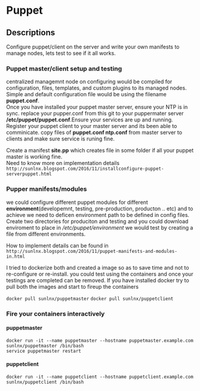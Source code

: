 # Puppet

## Descriptions
Configure puppet/client on the server and write your own manifests to manage nodes, lets test to see if it all works. 

### Puppet master/client setup and testing 
centralized managemnt node on configuring would be compiled for configuration, files, templates,
and custom plugins to its managed nodes. Simple and default configuration file would be using the filename **puppet.conf**.  
Once you have installed your puppet master server, ensure your NTP is in sync. replace your pupper.conf from this git to your puppermater server **/etc/puppet/puppet.conf**.Ensure your services are up and running. Register your puppet client to your master server and its been able to comminicate. copy files of **puppet.conf ntp.conf** from master server to clients and make sure service is runing fine.  

Create a manifest **site.pp** which creates file in some folder if all your puppet master is working fine.  
Need to know more on implementation details ```http://sunlnx.blogspot.com/2016/11/installconfigure-puppet-serverpuppet.html```


### Pupper manifests/modules
we could configure different puppet modules for different **environment**(developemnt, testing, pre-production, producton .. etc) and to achieve we need to deficen environment path to be defined in config files. Create two directories for produciton and testing and you could download enviroment to place in */etc/puppet/environment* we would test by creating a file from different environments. 

How to implement details can be found in ```http://sunlnx.blogspot.com/2016/11/puppet-manifests-and-modules-in.html```  

I tried to dockerize both and created a image so as to save time and not to re-configure or re-install. you could test using the containers and once your testings are completed can be removed. If you have installed docker try to pull both the images and start to fireup the containers  

```docker pull sunlnx/puppetmaster```
```docker pull sunlnx/puppetclient```  

### Fire your containers interactively    

#### puppetmaster  
```docker run -it --name puppetmaster --hostname puppetmaster.example.com sunlnx/puppetmaster /bin/bash```  
```service puppetmaster restart```  

#### puppetclient  
```docker run -it --name puppetclient --hostname puppetclient.example.com sunlnx/puppetclient /bin/bash```
